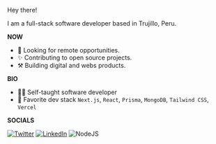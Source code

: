 Hey there!

I am a full-stack software developer based in Trujillo, Peru.

**NOW**

- 🔎 Looking for remote opportunities.
- ✨ Contributing to open source projects.
- ⚒️ Building digital and webs products.

**BIO**

- 🧑‍🚀 Self-taught software developer
- 🧰 Favorite dev stack `Next.js`, `React`, `Prisma`, `MongoDB`, `Tailwind CSS`, `Vercel`

**SOCIALS**

[![Twitter](https://img.shields.io/badge/Twitter-%231DA1F2.svg?style=for-the-badge&logo=Twitter&logoColor=white)](https://twitter.com/Elmjac1810)
[![LinkedIn](https://img.shields.io/badge/linkedin-%230077B5.svg?style=for-the-badge&logo=linkedin&logoColor=white)](https://www.linkedin.com/in/ejacobotiniano)
<img alt="NodeJS" src="https://img.shields.io/badge/node.js-%2343853D.svg?style=for-the-badge&logo=node-dot-js&logoColor=white"/>

